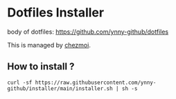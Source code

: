 # Dotfiles Installer
body of dotfiles: https://github.com/ynny-github/dotfiles

This is managed by [chezmoi](https://www.chezmoi.io).

## How to install ?
```
curl -sf https://raw.githubusercontent.com/ynny-github/installer/main/installer.sh | sh -s
```
